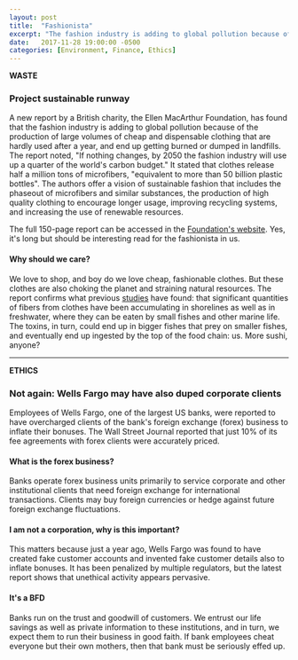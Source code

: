 ```yaml
---
layout: post
title:  "Fashionista"
excerpt: "The fashion industry is adding to global pollution because of large volumes of cheap and dispensible clothing. Employees of Wells Fargo were reported to have overcharged forex clients."
date:   2017-11-28 19:00:00 -0500
categories: [Environment, Finance, Ethics]
---
```

**WASTE**

### Project sustainable runway

A new report by a British charity, the Ellen MacArthur Foundation, has found that the fashion industry is adding to global pollution because of the production of large volumes of cheap and dispensable clothing that are hardly used after a year, and end up getting burned or dumped in landfills. The report noted, "If nothing changes, by 2050 the fashion industry will use up a quarter of the world's carbon budget." It stated that clothes release half a million tons of microfibers, "equivalent to more than 50 billion plastic bottles". The authors offer a vision of sustainable fashion that includes the phaseout of microfibers and similar substances, the production of high quality clothing to encourage longer usage, improving recycling systems, and increasing the use of renewable resources.

The full 150-page report can be accessed in the [Foundation's website](https://www.ellenmacarthurfoundation.org/news/one-garbage-truck-of-textiles-wasted-every-second-report-creates-vision-for-change). Yes, it's long but should be interesting read for the fashionista in us.

#### Why should we care?

We love to shop, and boy do we love cheap, fashionable clothes. But these clothes are also choking the planet and straining natural resources. The report confirms what previous [studies](https://www.theguardian.com/environment/2016/jun/20/microfibers-plastic-pollution-oceans-patagonia-synthetic-clothes-microbeads) have found: that significant quantities of fibers from clothes have been accumulating in shorelines as well as in freshwater, where they can be eaten by small fishes and other marine life. The toxins, in turn, could end up in bigger fishes that prey on smaller fishes, and eventually end up ingested by the top of the food chain: us. More sushi, anyone?

* * *

**ETHICS**

### Not again: Wells Fargo may have also duped corporate clients

Employees of Wells Fargo, one of the largest US banks, were reported to have overcharged clients of the bank's foreign exchange (forex) business to inflate their bonuses. The Wall Street Journal reported that just 10% of its fee agreements with forex clients were accurately priced.

#### What is the forex business?

Banks operate forex business units primarily to service corporate and other institutional clients that need foreign exchange for international transactions. Clients may buy foreign currencies or hedge against future foreign exchange fluctuations.

#### I am not a corporation, why is this important?

This matters because just a year ago, Wells Fargo was found to have created fake customer accounts and invented fake customer details also to inflate bonuses. It has been penalized by multiple regulators, but the latest report shows that unethical activity appears pervasive.

#### It's a BFD

Banks run on the trust and goodwill of customers. We entrust our life savings as well as private information to these institutions, and in turn, we expect them to run their business in good faith. If bank employees cheat everyone but their own mothers, then that bank must be seriously effed up.
